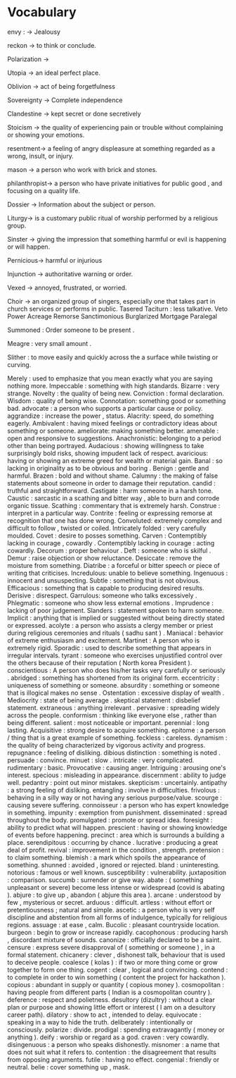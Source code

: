 # Vocabulary

envy : → Jealousy 

reckon → to think or conclude. 

Polarization → 

Utopia → an ideal perfect place. 

Oblivion → act of being forgetfulness 

Sovereignty → Complete independence 

Clandestine → kept secret or done secretively 

Stoicism → the quality of experiencing pain or trouble without complaining or showing your emotions. 

resentment→ a feeling of angry displeasure at something regarded as a wrong, insult, or injury.

mason → a person who work with brick and stones. 

philanthropist→ a person who have private initiatives for public good , and focusing on a quality life.

Dossier → Information about the subject or person. 

Liturgy→ is a customary public ritual of worship performed by a religious group. 

Sinster → giving the impression that something harmful or evil is happening or will happen.

Pernicious→ harmful or injurious 

Injunction → authoritative warning or order.

Vexed → annoyed, frustrated, or worried.

Choir → an organized group of singers, especially one that takes part in church services or performs in public.
Tasered 
Taciturn : less talkative. 
Veto Power 
Acreage 
Remorse
Sanctimonious
Burglarized
Mortgage 
Paralegal 

Summoned : Order someone to be present . 

Meagre : very small amount . 

Slither : to move easily and quickly across the a surface while twisting or curving. 

Merely : used to emphasize that you mean exactly what you are saying nothing more. 
Impeccable : something with high standards. 
Bizarre : very strange.
Novelty : the quality of being new. 
Conviction : formal declaration.
Wisdom : quality of being wise. 
Connotation: something good or something bad.
advocate : a person who supports a particular  cause or policy.
aggrandize : increase the power , status.
Alacrity: speed, do something eagerly.
Ambivalent : having mixed feelings or contradictory ideas about something or someone.
ameliorate: making something better.
amenable : open and responsive to suggestions.
Anachronistic: belonging to a period other than being portrayed.
Audacious : showing willingness to take surprisingly bold risks, showing impudent lack of respect.
avaricious: having or showing an extreme greed for wealth or material gain. 
Banal : so lacking in originality as to be obvious and boring .
Benign : gentle and harmful.
Brazen : bold and without shame.
Calumny : the making of false statements about someone in order to damage their reputation.
candid : truthful and straightforward.
Castigate : harm someone in a harsh tone.
Caustic : sarcastic in a scathing and bitter way , able to burn and corrode organic tissue.
Scathing : commentary that is extremely harsh.
Construe : interpret in a particular way.
Contrite : feeling or expressing remorse at recognition that one has done wrong.
Convoluted: extremely complex and difficult to follow , twisted or coiled.
Intricately folded : very carefully moulded.
Covet : desire to posses something.
Carven : Contemptibly lacking in courage , cowardly . 
Contemptibly lacking in courage : acting cowardly.
Decorum : proper behaviour .
Deft : someone who is skilful .
Demur : raise objection or show reluctance.
Desiccate : remove the moisture from something.
Diatribe : a forceful or bitter speech or piece of writing that criticises.
Incredulous: unable to believe something.
Ingenuous : innocent and unsuspecting.
Subtle : something that is not obvious. 
Efficacious : something that is capable to producing desired results.
Derisive : disrespect.
Garrulous: someone who talks excessively .
Phlegmatic : someone who show less external emotions .
Imprudence : lacking of poor judgement.
Slanders : statement spoken to harm someone.
Implicit : anything that is implied or suggested without being directly stated or expressed.
acolyte : a person who assists a clergy member or priest during religious ceremonies and rituals ( sadhu sant ) .
Maniacal : behavior of extreme enthusiasm and excitement. 
Martinet : A person who is extremely rigid. 
Sporadic : used to describe something that appears in irregular intervals. 
tyrant : someone who exercises unjustified control over the others because of their reputation ( North korea President ).
conscientious : A person who does his/her tasks very carefully or seriously  .
abridged : something has shortened from its original form. 
eccentricity : uniqueness of something or someone.
absurdity : something or someone that is illogical makes no sense . 
Ostentation : excessive display of wealth . 
Mediocrity : state of being average . 
skeptical statement : disbelief statement. 
extraneous : anything irrelevant .
pervasive : spreading widely across the people. 
conformism : thinking like everyone else , rather than being different. 
salient : most noticeable or important. 
perennial : long lasting. 
Acquisitive : strong desire to acquire something. 
epitome : a person  / thing that is a great example of something.
feckless : careless. 
dynamism : the quality of being characterized by vigorous activity and progress. 
repugnance : feeling of disliking. 
dibious distinction : something is noted . 
persuade : convince. 
minuet : slow . 
intricate : very complicated. 
rudimentary : basic. 
Provocative : causing anger. 
Intriguing : arousing one's interest. 
specious : misleading in appearance. 
discernment : ability to judge well. 
pedantry :  point out minor mistakes. 
skepticism : uncertainly. 
antipathy : a strong feeling of disliking. 
entangling : involve in difficulties.
frivolous : behaving in a silly way or not having any serious purpose/value. 
scourge : causing severe suffering. 
connoisseur : a person who has expert knowledge in something.
impunity : exemption from punishment. 
disseminated : spread throughout the body.
promulgated : promote or spread idea. 
foresight : ability to predict what will happen. 
prescient : having or showing knowledge of events before happening. 
precinct : area which is surrounds a building a place. 
serendipitous : occurring by chance . 
lucrative : producing a great deal of profit. 
revival : improvement in the condition , strength. 
pretension : to claim something. 
blemish : a mark which spoils the appearance of something.
shunned : avoided , ignored or rejected. 
bland : uninteresting. 
notorious : famous or well known. 
susceptibility : vulnerability. 
juxtaposition : comparison. 
succumb : surrender or give way. 
abate : ( something unpleasant or severe) become less intense or widespread (covid is abating ).
abjure : to give up  , abandon ( abjure this area ). 
arcane : understood by few , mysterious or secret. 
arduous : difficult. 
artless : without effort or pretentiousness ; natural and simple. 
ascetic : a person who is very self discipline and abstention from all forms of indulgence, typically for religious regions. 
assuage : at ease , calm. 
Bucolic : pleasant countryside location. 
burgeon : begin to grow or increase rapidly. 
cacophonous : producing harsh , discordant mixture of sounds.
canonize : officially declared to be a saint. 
censure : express severe disapproval of ( something or someone ) , in a formal statement. 
chicanery : clever , dishonest talk, behaviour that is used to deceive people. 
coalesce ( kolas ) : if two or more thing come or grow together to form one thing. 
cogent : clear , logical and convincing. 
contend : to complete in order to win something ( content the project for hackathon ).
copious : abundant in supply or quantity ( copious money ).
cosmopolitan : having people from different parts ( Indian is a cosmopolitan country ).
deference : respect and polietness.
desultory (dizultry) : without a clear plan or purpose and showing little effort or interest ( I am on a desultory career path).
dilatory : show to act , intended to delay. 
equivocate : speaking in a way to hide the truth. 
deliberately : intentionally or consciously. 
polarize : divide. 
prodigal : spending extravagantly ( money or anything ). 
deify : worship or regard as a god. 
craven : very cowardly. 
disingenuous : a person who speaks dishonestly. 
misnomer : a name that does not suit what it refers to. 
contention : the disagreement that results from opposing arguments. 
futile : having no effect. 
congenial : friendly or neutral. 
belie : cover something up , mask.



























